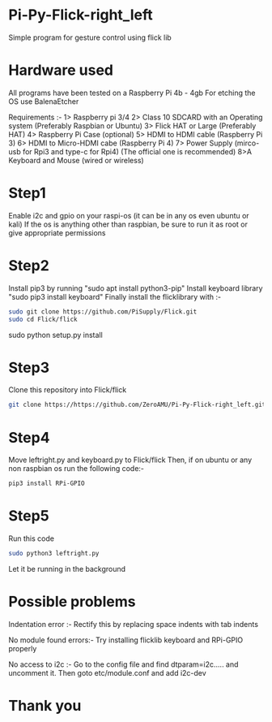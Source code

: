 # Pi-Py-Flick-right_left
Simple program for gesture control using flick lib
# Hardware used
All programs have been tested on a Raspberry Pi 4b - 4gb
For etching the OS use BalenaEtcher

Requirements :-
1> Raspberry pi 3/4
2> Class 10 SDCARD with an Operating system (Preferably Raspbian or Ubuntu) 
3> Flick HAT or Large (Preferably HAT)
4> Raspberry Pi Case (optional)
5> HDMI to HDMI cable (Raspberry Pi 3)
6> HDMI to Micro-HDMI cabe (Raspberry Pi 4)
7> Power Supply (mirco-usb for Rpi3 and type-c for Rpi4) (The official one is recommended)
8>A Keyboard and Mouse (wired or wireless)
# Step1
Enable i2c and gpio on your raspi-os (it can be in any os even ubuntu or kali)
If the os is anything other than raspbian, be sure to run it as root or give appropriate permissions
# Step2
Install pip3 by running "sudo apt install python3-pip"
Install keyboard library "sudo pip3 install keyboard"
Finally install the flicklibrary with :-
```bash
sudo git clone https://github.com/PiSupply/Flick.git 
sudo cd Flick/flick 
```
sudo python setup.py install 
# Step3
Clone this repository into Flick/flick
```bash
git clone https://https://github.com/ZeroAMU/Pi-Py-Flick-right_left.git
```
# Step4
Move leftright.py and keyboard.py to Flick/flick
Then, if on ubuntu or any non raspbian os run the following code:-
```bash
pip3 install RPi-GPIO
```
# Step5
Run this code
```bash
sudo python3 leftright.py
```
Let it be running in the background 
# Possible problems

Indentation error :-
Rectify this by replacing space indents with tab indents

No module found errors:-
Try installing flicklib keyboard and RPi-GPIO properly

No access to i2c :-
Go to the config file and find dtparam=i2c..... and uncomment it.
Then goto etc/module.conf and add i2c-dev
#                                                           Thank you
